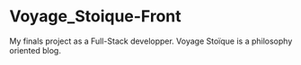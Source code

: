 # Voyage_Stoique-Front
My finals project as a Full-Stack developper. Voyage Stoïque is a philosophy oriented blog.
